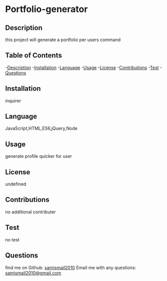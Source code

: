 # Portfolio-generator

  ## Description
this project will generate a portfolio per users command

## Table of Contents
-[Description](#description)
-[Installation](#installation)
-[Language](#language)
-[Usage](#usage)
-[License](#license)
-[Contributions](#contributions)
-[Test](#test)
-[Questions](#questions)

## Installation
inquirer

## Language
JavaScript,HTML,ES6,jQuery,Node

## Usage
generate profile quicker for user

## License
undefined

## Contributions
no additional contributer

## Test
no test

## Questions
find me on Github: [samismail2010](https://github.com/samismail2010)
Email me with any questions: [samismail2010@gmail.com](mailto:samismail2010@gmail.com)


